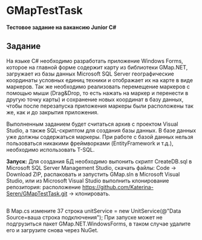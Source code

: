 # GMapTestTask
**Тестовое задание на вакансию Junior С#**
## Задание
На языке C# необходимо разработать приложение Windows Forms, которое на главной форме содержит карту из библиотеки GMap.NET, загружает из базы данных Microsoft SQL Server географические координаты условных единиц техники и отображает их на карте в виде маркеров. Так же необходимо реализовать перемещение маркеров с помощью мыши (Drag&Drop, то есть нажать на маркер и перенести в другую точку карты) и сохранение новых координат в базу данных, чтобы после перезапуска приложения маркеры были расположены так же, как и до закрытия приложения.

Выполненным заданием будет считаться архив с проектом Visual Studio, а также SQL-скриптом для создания базы данных. В базе данных уже должны содержаться маркеры. При работе с базой данных нельзя пользоваться никакими фреймворками (EntityFramework и т.д.), необходимо использовать T-SQL.

**Запуск:**
Для создания БД необходимо выпонить скрипт CreateDB.sql в Microsoft SQL Server Management Studio, скачать файлы: Code -> Download ZIP, распаковать и запустить GMap.sln в Microsoft Visual Studio, или из Microsoft Visual Studio выполнить клонирование репозитория: расположение https://github.com/Katerina-Seren/GMapTestTask.git -> клонировать. 
##
В Map.cs измените 37 строка unitService = new UnitService(@"Data Source=ваша строка подключения");
При запуске может не подгрузиться пакет GMap.NET.WindowsForms, в таком случае удалите его и загрузите снова через NuGet.
